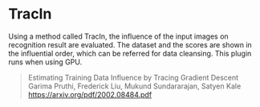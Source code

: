 # TracIn
Using a method called TracIn, the influence of the input images on recognition result are evaluated. The dataset and the scores are shown in the influential order, which can be referred for data cleansing. This plugin runs when using GPU.

> Estimating Training Data Influence by Tracing Gradient Descent Garima Pruthi, Frederick Liu, Mukund Sundararajan, Satyen Kale https://arxiv.org/pdf/2002.08484.pdf

